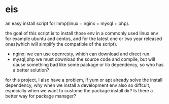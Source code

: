 # eis

an easy install script for lnmp(linux + nginx + mysql + php).

the goal of this script is to install those env in a commonly used linux env for example ubuntu and centos, and for the latest one or two year released ones(which will simpilfy the compatible of the script).

* nginx: we can use openresty, which can download and direct run.
* mysql,php we must download the source code and compile, but will cause something bad like some package or lib dependency, so who has a better solution?


for this project, I also have a problem, if yum or apt already solve the install dependency, why when we install a development env also so diffcult, especially when we want to custome the package install dir? Is there a better way for package manager?




